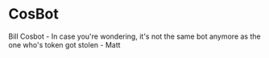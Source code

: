 # CosBot
Bill Cosbot - In case you're wondering, it's not the same bot anymore as the one who's token got stolen - Matt 
